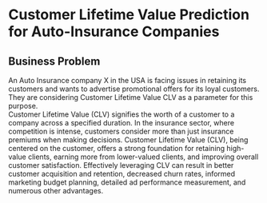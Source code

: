 # Customer Lifetime Value Prediction for Auto-Insurance Companies

## Business Problem
An Auto Insurance company X in the USA is facing issues in retaining its customers and wants to advertise promotional offers for its loyal customers. They are considering Customer Lifetime Value CLV as a parameter for this purpose. <br>
Customer Lifetime Value (CLV) signifies the worth of a customer to a company across a specified duration.  In the insurance sector, where competition is intense, customers consider more than just insurance premiums when making decisions.  Customer Lifetime Value (CLV), being centered on the customer, offers a strong foundation for retaining high-value clients, earning more from lower-valued clients, and improving overall customer satisfaction. Effectively leveraging CLV can result in better customer acquisition and retention, decreased churn rates, informed marketing budget planning, detailed ad performance measurement, and numerous other advantages.

